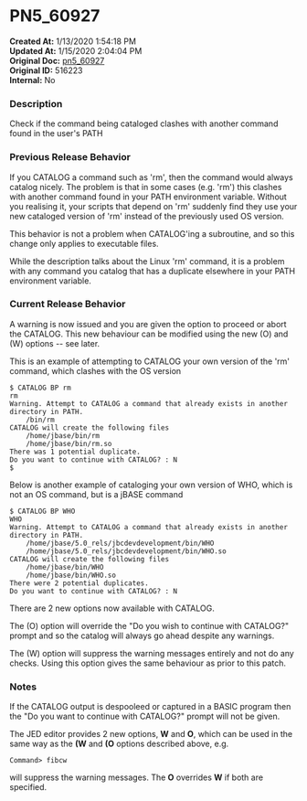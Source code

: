 # PN5_60927

**Created At:** 1/13/2020 1:54:18 PM  
**Updated At:** 1/15/2020 2:04:04 PM  
**Original Doc:** [pn5_60927](https://docs.jbase.com/88391-5-7-6-release-notes/pn5_60927)  
**Original ID:** 516223  
**Internal:** No  


### Description

Check if the command being cataloged clashes with another command found in the user's PATH



### Previous Release Behavior

If you CATALOG a command such as 'rm', then the command would always catalog nicely. The problem is that in some cases (e.g. 'rm') this clashes with another command found in your PATH environment variable. Without you realising it, your scripts that depend on 'rm' suddenly find they use your new cataloged version of 'rm' instead of the previously used OS version.

This behavior is not a problem when CATALOG'ing a subroutine, and so this change only applies to executable files.

While the description talks about the Linux 'rm' command, it is a problem with any command you catalog that has a duplicate elsewhere in your PATH environment variable.



### Current Release Behavior

A warning is now issued and you are given the option to proceed or abort the CATALOG. This new behaviour can be modified using the new (O) and (W) options -- see later.

This is an example of attempting to CATALOG your own version of the 'rm' command, which clashes with the OS version

```
$ CATALOG BP rm
rm
Warning. Attempt to CATALOG a command that already exists in another directory in PATH.
    /bin/rm
CATALOG will create the following files
    /home/jbase/bin/rm
    /home/jbase/bin/rm.so
There was 1 potential duplicate.
Do you want to continue with CATALOG? : N
$
```

Below is another example of cataloging your own version of WHO, which is not an OS command, but is a jBASE command

```
$ CATALOG BP WHO
WHO
Warning. Attempt to CATALOG a command that already exists in another directory in PATH.
    /home/jbase/5.0_rels/jbcdevdevelopment/bin/WHO
    /home/jbase/5.0_rels/jbcdevdevelopment/bin/WHO.so
CATALOG will create the following files
    /home/jbase/bin/WHO
    /home/jbase/bin/WHO.so
There were 2 potential duplicates.
Do you want to continue with CATALOG? : N
```

There are 2 new options now available with CATALOG.

The (O) option will override the "Do you wish to continue with CATALOG?" prompt and so the catalog will always go ahead despite any warnings.

The (W) option will suppress the warning messages entirely and not do any checks. Using this option gives the same behaviour as prior to this patch.

### Notes

If the CATALOG output is despooleed or captured in a BASIC program then the "Do you want to continue with CATALOG?" prompt will not be given.

The JED editor provides 2 new options, **W** and **O**, which can be used in the same way as the **(W** and **(O** options described above, e.g.

```
Command> fibcw
```

will suppress the warning messages. The **O** overrides **W** if both are specified.
